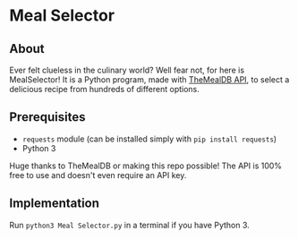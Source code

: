 # Meal Selector

## About

Ever felt clueless in the culinary world? Well fear not, for here is MealSelector! It is a Python program, made with [TheMealDB API](https://www.themealdb.com/api.php), to select a delicious recipe from hundreds of different options.

## Prerequisites

- `requests` module (can be installed simply with `pip install requests`)
- Python 3

Huge thanks to TheMealDB or making this repo possible! The API is 100% free to use and doesn't even require an API key.

## Implementation

Run `python3 Meal Selector.py` in a terminal if you have Python 3.
